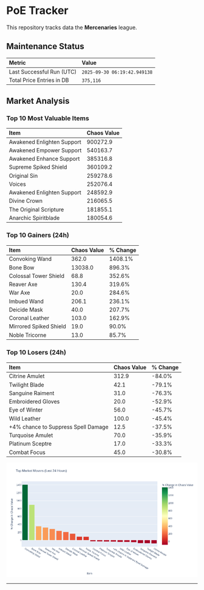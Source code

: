 # PoE Tracker

This repository tracks data the **Mercenaries** league.

## Maintenance Status

<!-- START_MAINTENANCE -->
| Metric | Value |
|:---|:---|
| Last Successful Run (UTC) | `2025-09-30 06:19:42.949138` |
| Total Price Entries in DB | `375,116` |

<!-- END_MAINTENANCE -->

## Market Analysis

<!-- START_ANALYSIS -->
### Top 10 Most Valuable Items
| Item | Chaos Value |
| :--- | :--- |
| Awakened Enlighten Support | 900272.9 |
| Awakened Empower Support | 540163.7 |
| Awakened Enhance Support | 385316.8 |
| Supreme Spiked Shield | 360109.2 |
| Original Sin | 259278.6 |
| Voices | 252076.4 |
| Awakened Enlighten Support | 248592.9 |
| Divine Crown | 216065.5 |
| The Original Scripture | 181855.1 |
| Anarchic Spiritblade | 180054.6 |

### Top 10 Gainers (24h)
| Item | Chaos Value | % Change |
| :--- | :--- | :--- |
| Convoking Wand | 362.0 | 1408.1% |
| Bone Bow | 13038.0 | 896.3% |
| Colossal Tower Shield | 68.8 | 352.6% |
| Reaver Axe | 130.4 | 319.6% |
| War Axe | 20.0 | 284.6% |
| Imbued Wand | 206.1 | 236.1% |
| Deicide Mask | 40.0 | 207.7% |
| Coronal Leather | 103.0 | 162.9% |
| Mirrored Spiked Shield | 19.0 | 90.0% |
| Noble Tricorne | 13.0 | 85.7% |

### Top 10 Losers (24h)
| Item | Chaos Value | % Change |
| :--- | :--- | :--- |
| Citrine Amulet | 312.9 | -84.0% |
| Twilight Blade | 42.1 | -79.1% |
| Sanguine Raiment | 31.0 | -76.3% |
| Embroidered Gloves | 20.0 | -52.9% |
| Eye of Winter | 56.0 | -45.7% |
| Wild Leather | 100.0 | -45.4% |
| +4% chance to Suppress Spell Damage | 12.5 | -37.5% |
| Turquoise Amulet | 70.0 | -35.9% |
| Platinum Sceptre | 17.0 | -33.3% |
| Combat Focus | 45.0 | -30.8% |


![Market Movers Chart](charts/market_movers.png)
<!-- END_ANALYSIS -->

---

